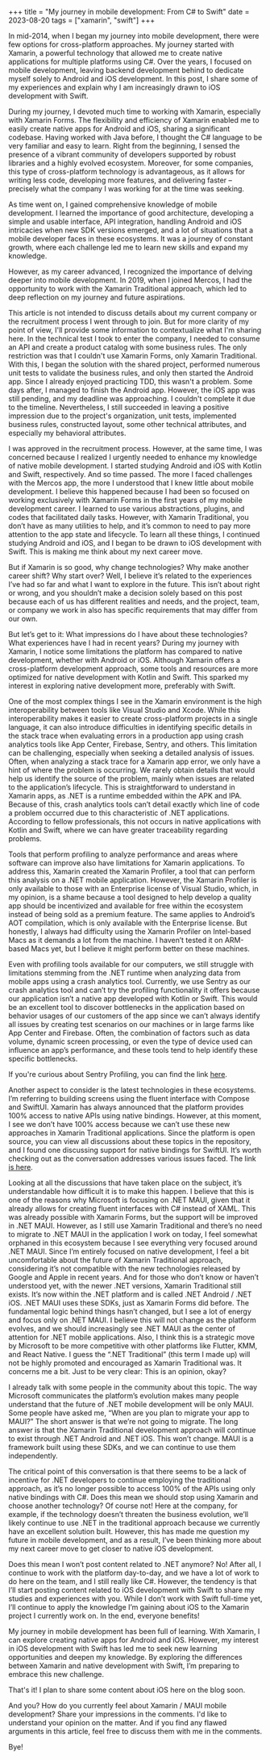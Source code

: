 +++
title = "My journey in mobile development: From C# to Swift"
date = 2023-08-20
tags = ["xamarin", "swift"]
+++

<p class="intro"><span class="dropcap">I</span>n mid-2014, when I began my journey into mobile development, there were few options for cross-platform approaches. My journey started with Xamarin, a powerful technology that allowed me to create native applications for multiple platforms using C#. Over the years, I focused on mobile development, leaving backend development behind to dedicate myself solely to Android and iOS development. In this post, I share some of my experiences and explain why I am increasingly drawn to iOS development with Swift.</p>

During my journey, I devoted much time to working with Xamarin, especially with Xamarin Forms. The flexibility and efficiency of Xamarin enabled me to easily create native apps for Android and iOS, sharing a significant codebase. Having worked with Java before, I thought the C# language to be very familiar and easy to learn. Right from the beginning, I sensed the presence of a vibrant community of developers supported by robust libraries and a highly evolved ecosystem. Moreover, for some companies, this type of cross-platform technology is advantageous, as it allows for writing less code, developing more features, and delivering faster – precisely what the company I was working for at the time was seeking.

As time went on, I gained comprehensive knowledge of mobile development. I learned the importance of good architecture, developing a simple and usable interface, API integration, handling Android and iOS intricacies when new SDK versions emerged, and a lot of situations that a mobile developer faces in these ecosystems. It was a journey of constant growth, where each challenge led me to learn new skills and expand my knowledge.

However, as my career advanced, I recognized the importance of delving deeper into mobile development. In 2019, when I joined Mercos, I had the opportunity to work with the Xamarin Traditional approach, which led to deep reflection on my journey and future aspirations.

This article is not intended to discuss details about my current company or the recruitment process I went through to join. But for more clarity of my point of view, I'll provide some information to contextualize what I'm sharing here. In the technical test I took to enter the company, I needed to consume an API and create a product catalog with some business rules. The only restriction was that I couldn't use Xamarin Forms, only Xamarin Traditional. With this, I began the solution with the shared project, performed numerous unit tests to validate the business rules, and only then started the Android app. Since I already enjoyed practicing TDD, this wasn't a problem. Some days after, I managed to finish the Android app. However, the iOS app was still pending, and my deadline was approaching. I couldn't complete it due to the timeline. Nevertheless, I still succeeded in leaving a positive impression due to the project's organization, unit tests, implemented business rules, constructed layout, some other technical attributes, and especially my behavioral attributes.

I was approved in the recruitment process. However, at the same time, I was concerned because I realized I urgently needed to enhance my knowledge of native mobile development. I started studying Android and iOS with Kotlin and Swift, respectively. And so time passed. The more I faced challenges with the Mercos app, the more I understood that I knew little about mobile development. I believe this happened because I had been so focused on working exclusively with Xamarin Forms in the first years of my mobile development career. I learned to use various abstractions, plugins, and codes that facilitated daily tasks. However, with Xamarin Traditional, you don’t have as many utilities to help, and it’s common to need to pay more attention to the app state and lifecycle. To learn all these things, I continued studying Android and iOS, and I began to be drawn to iOS development with Swift. This is making me think about my next career move.

But if Xamarin is so good, why change technologies? Why make another career shift? Why start over? Well, I believe it’s related to the experiences I’ve had so far and what I want to explore in the future. This isn’t about right or wrong, and you shouldn’t make a decision solely based on this post because each of us has different realities and needs, and the project, team, or company we work in also has specific requirements that may differ from our own.

But let’s get to it: What impressions do I have about these technologies? What experiences have I had in recent years? During my journey with Xamarin, I notice some limitations the platform has compared to native development, whether with Android or iOS. Although Xamarin offers a cross-platform development approach, some tools and resources are more optimized for native development with Kotlin and Swift. This sparked my interest in exploring native development more, preferably with Swift.

One of the most complex things I see in the Xamarin environment is the high interoperability between tools like Visual Studio and Xcode. While this interoperability makes it easier to create cross-platform projects in a single language, it can also introduce difficulties in identifying specific details in the stack trace when evaluating errors in a production app using crash analytics tools like App Center, Firebase, Sentry, and others. This limitation can be challenging, especially when seeking a detailed analysis of issues. Often, when analyzing a stack trace for a Xamarin app error, we only have a hint of where the problem is occurring. We rarely obtain details that would help us identify the source of the problem, mainly when issues are related to the application’s lifecycle. This is straightforward to understand in Xamarin apps, as .NET is a runtime embedded within the APK and IPA. Because of this, crash analytics tools can’t detail exactly which line of code a problem occurred due to this characteristic of .NET applications. According to fellow professionals, this not occurs in native applications with Kotlin and Swift, where we can have greater traceability regarding problems.

Tools that perform profiling to analyze performance and areas where software can improve also have limitations for Xamarin applications. To address this, Xamarin created the Xamarin Profiler, a tool that can perform this analysis on a .NET mobile application. However, the Xamarin Profiler is only available to those with an Enterprise license of Visual Studio, which, in my opinion, is a shame because a tool designed to help develop a quality app should be incentivized and available for free within the ecosystem instead of being sold as a premium feature. The same applies to Android’s AOT compilation, which is only available with the Enterprise license. But honestly, I always had difficulty using the Xamarin Profiler on Intel-based Macs as it demands a lot from the machine. I haven’t tested it on ARM-based Macs yet, but I believe it might perform better on these machines.

Even with profiling tools available for our computers, we still struggle with limitations stemming from the .NET runtime when analyzing data from mobile apps using a crash analytics tool. Currently, we use Sentry as our crash analytics tool and can’t try the profiling functionality it offers because our application isn’t a native app developed with Kotlin or Swift. This would be an excellent tool to discover bottlenecks in the application based on behavior usages of our customers of the app since we can’t always identify all issues by creating test scenarios on our machines or in large farms like App Center and Firebase. Often, the combination of factors such as data volume, dynamic screen processing, or even the type of device used can influence an app’s performance, and these tools tend to help identify these specific bottlenecks.

If you're curious about Sentry Profiling, you can find the link [here][sentry-profiling].

Another aspect to consider is the latest technologies in these ecosystems. I’m referring to building screens using the fluent interface with Compose and SwiftUI. Xamarin has always announced that the platform provides 100% access to native APIs using native bindings. However, at this moment, I see we don’t have 100% access because we can’t use these new approaches in Xamarin Traditional applications. Since the platform is open source, you can view all discussions about these topics in the repository, and I found one discussing support for native bindings for SwiftUI. It’s worth checking out as the conversation addresses various issues faced. The link [is here][xamarin-macios-issue-6235].

Looking at all the discussions that have taken place on the subject, it’s understandable how difficult it is to make this happen. I believe that this is one of the reasons why Microsoft is focusing on .NET MAUI, given that it already allows for creating fluent interfaces with C# instead of XAML. This was already possible with Xamarin Forms, but the support will be improved in .NET MAUI. However, as I still use Xamarin Traditional and there’s no need to migrate to .NET MAUI in the application I work on today, I feel somewhat orphaned in this ecosystem because I see everything very focused around .NET MAUI. Since I’m entirely focused on native development, I feel a bit uncomfortable about the future of Xamarin Traditional approach, considering it’s not compatible with the new technologies released by Google and Apple in recent years. And for those who don’t know or haven’t understood yet, with the newer .NET versions, Xamarin Traditional still exists. It’s now within the .NET platform and is called .NET Android / .NET iOS. .NET MAUI uses these SDKs, just as Xamarin Forms did before. The fundamental logic behind things hasn’t changed, but I see a lot of energy and focus only on .NET MAUI. I believe this will not change as the platform evolves, and we should increasingly see .NET MAUI as the center of attention for .NET mobile applications. Also, I think this is a strategic move by Microsoft to be more competitive with other platforms like Flutter, KMM, and React Native. I guess the “.NET Traditional” (this term I made up) will not be highly promoted and encouraged as Xamarin Traditional was. It concerns me a bit. Just to be very clear: This is an opinion, okay?

I already talk with some people in the community about this topic. The way Microsoft communicates the platform’s evolution makes many people understand that the future of .NET mobile development will be only MAUI. Some people have asked me, “When are you plan to migrate your app to MAUI?” The short answer is that we’re not going to migrate. The long answer is that the Xamarin Traditional development approach will continue to exist through .NET Android and .NET iOS. This won’t change. MAUI is a framework built using these SDKs, and we can continue to use them independently.

The critical point of this conversation is that there seems to be a lack of incentive for .NET developers to continue employing the traditional approach, as it’s no longer possible to access 100% of the APIs using only native bindings with C#. Does this mean we should stop using Xamarin and choose another technology? Of course not! Here at the company, for example, if the technology doesn’t threaten the business evolution, we’ll likely continue to use .NET in the traditional approach because we currently have an excellent solution built. However, this has made me question my future in mobile development, and as a result, I’ve been thinking more about my next career move to get closer to native iOS development.

Does this mean I won’t post content related to .NET anymore? No! After all, I continue to work with the platform day-to-day, and we have a lot of work to do here on the team, and I still really like C#. However, the tendency is that I’ll start posting content related to iOS development with Swift to share my studies and experiences with you. While I don’t work with Swift full-time yet, I’ll continue to apply the knowledge I’m gaining about iOS to the Xamarin project I currently work on. In the end, everyone benefits!

My journey in mobile development has been full of learning. With Xamarin, I can explore creating native apps for Android and iOS. However, my interest in iOS development with Swift has led me to seek new learning opportunities and deepen my knowledge. By exploring the differences between Xamarin and native development with Swift, I’m preparing to embrace this new challenge.

That's it! I plan to share some content about iOS here on the blog soon.

And you? How do you currently feel about Xamarin / MAUI mobile development? Share your impressions in the comments. I'd like to understand your opinion on the matter. And if you find any flawed arguments in this article, feel free to discuss them with me in the comments.

Bye!

[sentry-profiling]:          https://docs.sentry.io/product/profiling/
[xamarin-macios-issue-6235]: https://github.com/xamarin/xamarin-macios/issues/6235